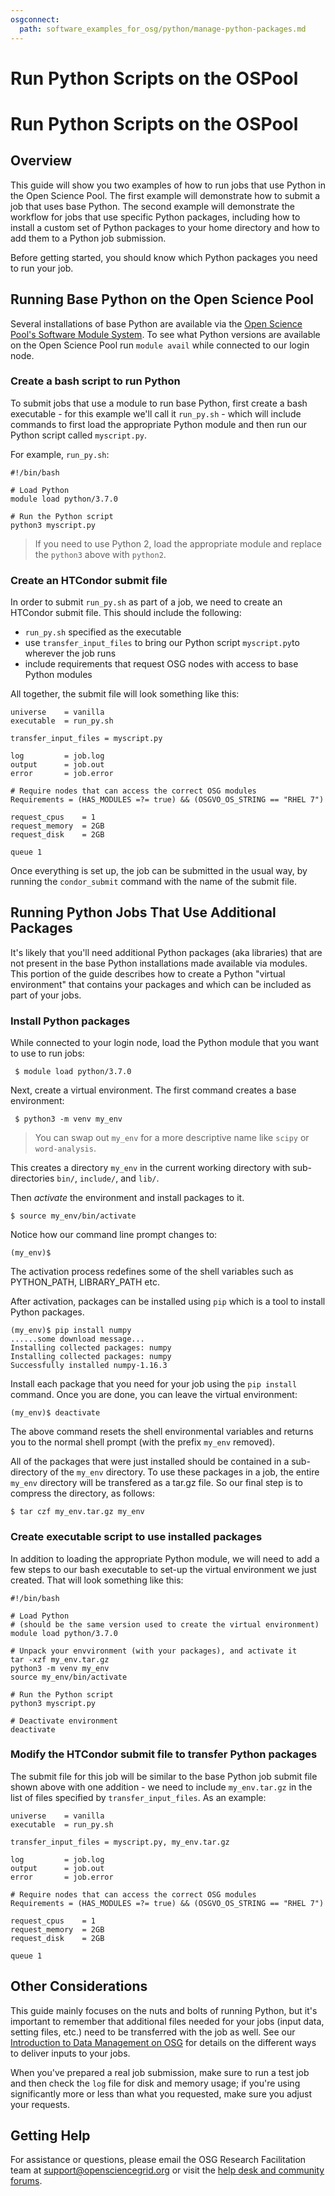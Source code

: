 ```yaml
---
osgconnect:
  path: software_examples_for_osg/python/manage-python-packages.md
---
```


Run Python Scripts on the OSPool 
====================================

# Run Python Scripts on the OSPool



## Overview

This guide will show you two examples of how to run jobs that use Python in the Open Science Pool.
The first example will demonstrate how to submit a job that uses base Python.
The second example will demonstrate the workflow for jobs that use specific Python packages, including
how to install a custom set of Python packages to your home directory and how to add them to a Python job submission.  

Before getting started, you should know which Python packages you need to run your job.  

## Running Base Python on the Open Science Pool
Several installations of base Python are available via the [Open Science Pool's Software 
Module System][module-guide]. To see what Python versions are available on the Open Science Pool
run `module avail` while connected to our login node. 

### Create a bash script to run Python 
To submit jobs that use a module to run base Python, first create a bash executable - for
this example we'll call it `run_py.sh` - which will include commands to first
load the appropriate Python module and then run our Python script called `myscript.py`.  

For example, `run_py.sh`:

	#!/bin/bash

	# Load Python
	module load python/3.7.0

	# Run the Python script 
	python3 myscript.py


> If you need to use Python 2, load the appropriate module and 
> replace the `python3` above with `python2`.

### Create an HTCondor submit file
In order to submit `run_py.sh` as part of a job, we need to create an HTCondor 
submit file. This should include the following: 

* `run_py.sh` specified as the executable    
* use `transfer_input_files` to bring our Python script `myscript.py`to wherever the job runs   
* include requirements that request OSG nodes with access to base Python modules   

All together, the submit file will look something like this: 

	universe 	= vanilla     
	executable 	= run_py.sh

	transfer_input_files = myscript.py

	log         = job.log
	output      = job.out
	error       = job.error

	# Require nodes that can access the correct OSG modules
	Requirements = (HAS_MODULES =?= true) && (OSGVO_OS_STRING == "RHEL 7")

	request_cpus 	= 1 
	request_memory 	= 2GB
	request_disk 	= 2GB

	queue 1

Once everything is set up, the job can be submitted in the usual way, by running 
the `condor_submit` command with the name of the submit file. 

## Running Python Jobs That Use Additional Packages
It's likely that you'll need additional Python packages (aka libraries) that are not
present in the base Python installations made available via modules. This portion of the
guide describes how to create a Python "virtual environment" that contains your packages
and which can be included as part of your jobs. 

### Install Python packages
While connected to your login node, load the Python module that you want to use to run jobs: 

     $ module load python/3.7.0

Next, create a virtual environment. The first command creates a base environment:

     $ python3 -m venv my_env
     
> You can swap out `my_env` for a more descriptive name like `scipy` or `word-analysis`.

This creates a directory `my_env` in the current working directory
with sub-directories `bin/`, `include/`, and `lib/`.   

Then _activate_ the environment and install packages to it.  

    $ source my_env/bin/activate

Notice how our command line prompt changes to: 

    (my_env)$

The activation process redefines some of the shell variables
such as PYTHON_PATH, LIBRARY_PATH etc. 

After activation, packages can be installed using `pip` 
which is a tool to install Python packages. 

    (my_env)$ pip install numpy
    ......some download message...
    Installing collected packages: numpy
	Installing collected packages: numpy
	Successfully installed numpy-1.16.3

Install each package that you need for your job using the `pip install` command.  Once 
you are done, you can leave the virtual environment: 

    (my_env)$ deactivate

The above command resets the shell environmental variables and returns you to the 
normal shell prompt (with the prefix `my_env` removed).

All of the packages that were just installed should be contained in a sub-directory 
of the `my_env` directory.  To use these packages in a job, the  entire `my_env` directory
will be transfered as a tar.gz file.  So our final step is to compress the 
directory, as follows: 

	$ tar czf my_env.tar.gz my_env


### Create executable script to use installed packages
In addition to loading the appropriate Python module, we will need to add a few
steps to our bash executable to set-up the virtual environment we
just created. That will look something like this: 

	#!/bin/bash
	
	# Load Python
	# (should be the same version used to create the virtual environment)
	module load python/3.7.0

	# Unpack your envvironment (with your packages), and activate it
	tar -xzf my_env.tar.gz
	python3 -m venv my_env
	source my_env/bin/activate

	# Run the Python script 
	python3 myscript.py

	# Deactivate environment 
	deactivate

### Modify the HTCondor submit file to transfer Python packages
The submit file for this job will be similar to the base Python job submit file shown above
with one addition - we need to include `my_env.tar.gz` in the list of files specified by `transfer_input_files`.
As an example: 

	universe 	= vanilla     
	executable 	= run_py.sh

	transfer_input_files = myscript.py, my_env.tar.gz

	log         = job.log
	output      = job.out
	error       = job.error

	# Require nodes that can access the correct OSG modules
	Requirements = (HAS_MODULES =?= true) && (OSGVO_OS_STRING == "RHEL 7")

	request_cpus 	= 1 
	request_memory 	= 2GB
	request_disk 	= 2GB

	queue 1

## Other Considerations
This guide mainly focuses on the nuts and bolts of running Python, but it's important 
to remember that additional files needed for your jobs (input data, setting files, etc.) 
need to be transferred with the job as well. See our [Introduction to Data Management 
on OSG][data-intro] for details on the different ways to deliver inputs to your jobs. 

When you've prepared a real job submission, make sure to run a test job and then check 
the `log` file for disk and memory usage; if you're using significantly more or less 
than what you requested, make sure you adjust your requests. 

## Getting Help

For assistance or questions, please email the OSG Research Facilitation
team  at [support@opensciencegrid.org](mailto:support@opensciencegrid.org) or visit the [help desk and community forums](http://support.opensciencegrid.org).

[module-guide]: 12000048518
[data-intro]: 12000002985